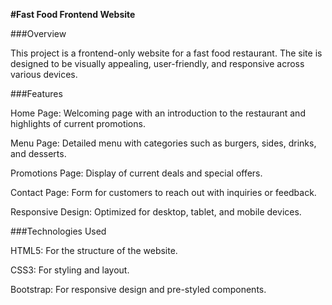 **#Fast Food Frontend Website**

###Overview

This project is a frontend-only website for a fast food restaurant. The site is designed to be visually appealing, user-friendly, and responsive across various devices.

###Features

Home Page: Welcoming page with an introduction to the restaurant and highlights of current promotions.

Menu Page: Detailed menu with categories such as burgers, sides, drinks, and desserts.

Promotions Page: Display of current deals and special offers.

Contact Page: Form for customers to reach out with inquiries or feedback.

Responsive Design: Optimized for desktop, tablet, and mobile devices.

###Technologies Used

HTML5: For the structure of the website.

CSS3: For styling and layout.

Bootstrap: For responsive design and pre-styled components.
